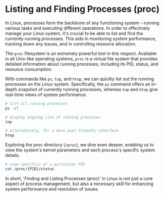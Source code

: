 # Listing and Finding Processes (proc) 

In Linux, processes form the backbone of any functioning system - running various tasks and executing different operations. In order to effectively manage your Linux system, it's crucial to be able to list and find the currently running processes. This aids in monitoring system performance, tracking down any issues, and in controlling resource allocation.

The `proc` filesystem is an extremely powerful tool in this respect. Available in all Unix-like operating systems, `proc` is a virtual file system that provides detailed information about running processes, including its PID, status, and resource consumption.

With commands like `ps`, `top`, and `htop`, we can quickly list out the running processes on the Linux system. Specifically, the `ps` command offers an in-depth snapshot of currently running processes, whereas `top` and `htop` give real-time views of system performance.

```bash
# list all running processes
ps -ef 

# display ongoing list of running processes 
top

# alternatively, for a more user-friendly interface
htop
```
Exploring the proc directory (`/proc`), we dive even deeper, enabling us to view the system's kernel parameters and each process's specific system details.

```bash
# view specifics of a particular PID
cat /proc/{PID}/status
```
In short, 'Finding and Listing Processes (proc)' in Linux is not just a core aspect of process management, but also a necessary skill for enhancing system performance and resolution of issues.